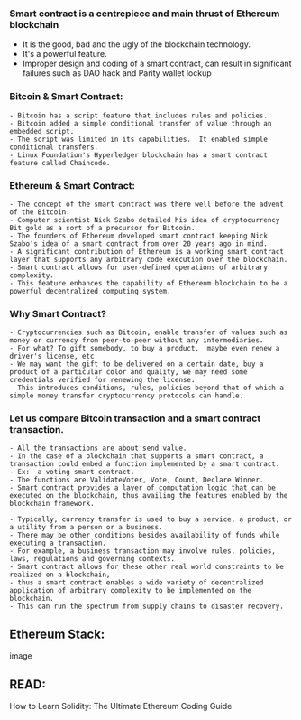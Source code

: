 ### Smart contract is a centrepiece and main thrust of Ethereum blockchain
- It is the good, bad and the ugly of the blockchain technology. 
- It's a powerful feature. 
- Improper design and coding of a smart contract, can result in significant failures such as DAO hack and Parity wallet lockup

### Bitcoin & Smart Contract:
	- Bitcoin has a script feature that includes rules and policies. 
	- Bitcoin added a simple conditional transfer of value through an embedded script.
	- The script was limited in its capabilities.  It enabled simple conditional transfers.
	- Linux Foundation's Hyperledger blockchain has a smart contract feature called Chaincode. 

### Ethereum & Smart Contract:
	- The concept of the smart contract was there well before the advent of the Bitcoin. 
	- Computer scientist Nick Szabo detailed his idea of cryptocurrency Bit gold as a sort of a precursor for Bitcoin. 
	- The founders of Ethereum developed smart contract keeping Nick Szabo's idea of a smart contract from over 20 years ago in mind. 
	- A significant contribution of Ethereum is a working smart contract layer that supports any arbitrary code execution over the blockchain. 
	- Smart contract allows for user-defined operations of arbitrary complexity. 
	- This feature enhances the capability of Ethereum blockchain to be a powerful decentralized computing system.

 
### Why Smart Contract?
	- Cryptocurrencies such as Bitcoin, enable transfer of values such as money or currency from peer-to-peer without any intermediaries. 
	- For what? To gift somebody, to buy a product,  maybe even renew a driver's license, etc
	- We may want the gift to be delivered on a certain date, buy a product of a particular color and quality, we may need some credentials verified for renewing the license. 
	- This introduces conditions, rules, policies beyond that of which a simple money transfer cryptocurrency protocols can handle.

### Let us compare Bitcoin transaction and a smart contract transaction. 
	- All the transactions are about send value. 
	- In the case of a blockchain that supports a smart contract, a transaction could embed a function implemented by a smart contract. 
	- Ex:  a voting smart contract. 
	- The functions are ValidateVoter, Vote, Count, Declare Winner. 
	- Smart contract provides a layer of computation logic that can be executed on the blockchain, thus availing the features enabled by the blockchain framework.

	- Typically, currency transfer is used to buy a service, a product, or a utility from a person or a business. 
	- There may be other conditions besides availability of funds while executing a transaction. 
	- For example, a business transaction may involve rules, policies, laws, regulations and governing contexts. 
	- Smart contract allows for these other real world constraints to be realized on a blockchain, 
	- thus a smart contract enables a wide variety of decentralized application of arbitrary complexity to be implemented on the blockchain. 
	- This can run the spectrum from supply chains to disaster recovery.


## Ethereum Stack:
image


## READ:
How to Learn Solidity: The Ultimate Ethereum Coding Guide
